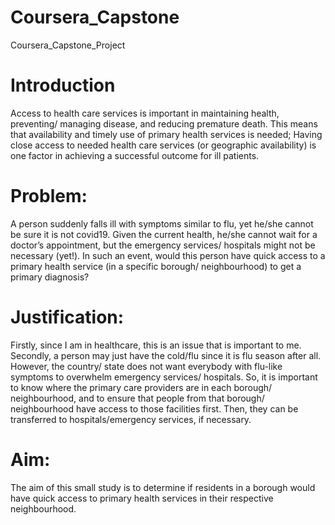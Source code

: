 # Coursera_Capstone
Coursera_Capstone_Project

# Introduction

Access to health care services is important in maintaining health, preventing/ managing disease, and reducing premature death. This means that availability and timely use of primary health services is needed; Having close access to needed health care services (or geographic availability) is one factor in achieving a successful outcome for ill patients.

# Problem:

A person suddenly falls ill with symptoms similar to flu, yet he/she cannot be sure it is not covid19. Given the current health, he/she cannot wait for a doctor’s appointment, but the emergency services/ hospitals might not be necessary (yet!). In such an event, would this person have quick access to a primary health service (in a specific borough/ neighbourhood) to get a primary diagnosis?

# Justification:

Firstly, since I am in healthcare, this is an issue that is important to me. Secondly, a person may just have the cold/flu since it is flu season after all. However, the country/ state does not want everybody with flu-like symptoms to overwhelm emergency services/ hospitals. So, it is important to know where the primary care providers are in each borough/ neighbourhood, and to ensure that people from that borough/ neighbourhood have access to those facilities first. Then, they can be transferred to hospitals/emergency services, if necessary.

# Aim:

The aim of this small study is to determine if residents in a borough would have quick access to primary health services in their respective neighbourhood.
